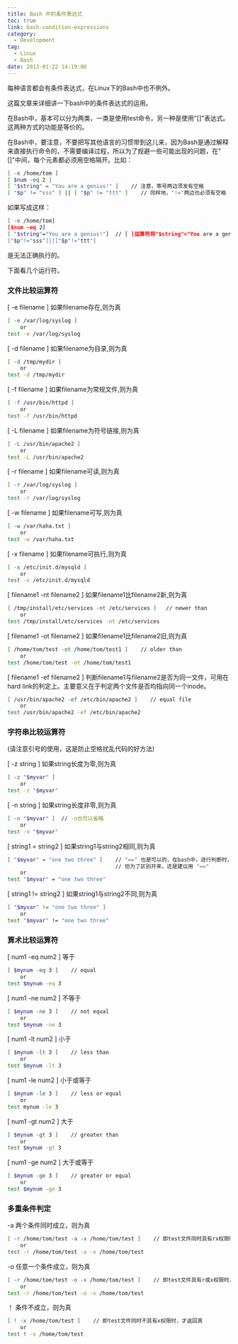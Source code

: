 ```yaml
---
title: Bash 中的条件表达式
toc: true
link: bash-condition-expressions
category:
  - Development
tag:
  - Linux
  - Bash
date: 2013-01-22 14:19:00
---
```


每种语言都会有条件表达式，在Linux下的Bash中也不例外。

这篇文章来详细讲一下bash中的条件表达式的运用。

<!-- more -->

在Bash中，基本可以分为两类，一类是使用test命令，另一种是使用"[]"表达式。这两种方式的功能是等价的。

在Bash中，要注意，不要把写其他语言的习惯带到这儿来，因为Bash是通过解释来直接执行命令的，不需要编译过程，所以为了规避一些可能出现的问题，在"[]"中间，每个元素都必须用空格隔开。比如：

``` bash
[ -e /home/tom ]
[ $num -eq 2 ]
[ "$string" = "You are a genius!" ]    // 注意，等号两边须发有空格
[ "$p" != "sss" ] || [ "$p" != "ttt" ]    // 同样地，"!="两边也必须有空格
``` 

如果写成这样：

``` bash
[ -e /home/tom]
[$num -eq 2]
[ "$string"="You are a genius!"]  // [ ]运算符将"$string"="You are a genius!"视为一个整体了
["$p"!="sss"]||["$p"!="ttt"]
``` 

是无法正确执行的。

下面看几个运行符。

### 文件比较运算符

[ -e filename ]  如果filename存在,则为真     
        
``` bash
[ -e /var/log/syslog ]
    or
test -e /var/log/syslog
``` 

[ -d filename ]  如果filename为目录,则为真   

``` bash       
[ -d /tmp/mydir ]
    or
test -d /tmp/mydir
``` 

[ -f filename ]   如果filename为常规文件,则为真    

``` bash
[ -f /usr/bin/httpd ]
    or
test -f /usr/bin/httpd
``` 

[ -L filename ]  如果filename为符号链接,则为真   

``` bash 
[ -L /usr/bin/apache2 ]
    or
test -L /usr/bin/apache2
``` 

[ -r filename ]   如果filename可读,则为真        

``` bash     
[ -r /var/log/syslog ]
    or
test -r /var/log/syslog
``` 

[ -w filename ]  如果filename可写,则为真       

``` bash      
[ -w /var/haha.txt ]
    or
test -w /var/haha.txt
``` 

[ -x filename ]  如果filename可执行,则为真     

``` bash     
[ -x /etc/init.d/mysqld ]
    or
test -x /etc/init.d/mysqld
``` 

[ filename1 -nt filename2 ] 如果filename1比filename2新,则为真  

``` bash
[ /tmp/install/etc/services -nt /etc/services ]   // newer than
    or
test /tmp/install/etc/services -nt /etc/services
``` 

[ filename1 -ot filename2 ] 如果filename1比filename2旧,则为真  

``` bash
[ /home/tom/test -ot /home/tom/test1 ]    // older than
    or
test /home/tom/test -ot /home/tom/test1
``` 

[ filename1 -ef filename2 ] 判断filename1与filename2是否为同一文件，可用在hard link的判定上。主要意义在于判定两个文件是否均指向同一个inode。

``` bash
[ /usr/bin/apache2 -ef /etc/bin/apache2 ]    // equal file
    or
test /usr/bin/apache2 -ef /etc/bin/apache2
``` 

### 字符串比较运算符

(请注意引号的使用，这是防止空格扰乱代码的好方法)

[ -z string ] 如果string长度为零,则为真  

``` bash
[ -z "$myvar" ]
    or
test -z "$myvar"
``` 

[ -n string ] 如果string长度非零,则为真  

``` bash
[ -n "$myvar" ]  // -n也可以省略
    or
test -n "$myvar"
``` 

[ string1  = string2 ] 如果string1与string2相同,则为真  

``` bash
[ "$myvar" = "one two three" ]    // "==" 也是可以的，在bash中，进行判断时，"=" 和 "==" 的功能是相同的， 这一点跟编程语言中不太相同
                                  // 但为了区别开来，还是建议用 "=="
    or
test "$myvar" = "one two three"
``` 

[ string1 != string2 ] 如果string1与string2不同,则为真  

``` bash
[ "$myvar" != "one two three" ]
    or
test "$myvar" != "one two three"
``` 

### 算术比较运算符  

[ num1 -eq num2 ]  等于

``` bash
[ $mynum -eq 3 ]    // equal
    or
test $mynum -eq 3
``` 

[ num1 -ne num2 ]  不等于

``` bash
[ $mynum -ne 3 ]    // not equal
    or
test $mynum -ne 3
``` 

[ num1 -lt num2 ]  小于

``` bash
[ $mynum -lt 3 ]    // less than
    or
test $mynum -lt 3
``` 

[ num1 -le num2 ]  小于或等于

``` bash
[ $mynum -le 3 ]    // less or equal
    or
test mynum -le 3
``` 

[ num1 -gt num2 ]  大于

``` bash
[ $mynum -gt 3 ]    // greater than
    or
test $mynum -gt 3
``` 

[ num1 -ge num2 ]  大于或等于

``` bash
[ $mynum -ge 3 ]    // greater or equal
    or
test $mynum -ge 3
``` 


### 多重条件判定

-a 两个条件同时成立，则为真

``` bash
[ -r /home/tom/test -a -x /home/tom/test ]    // 即test文件同时具有rx权限时，才返回真
    or
test -r /home/tom/test -a -x /home/tom/test 
``` 

-o 任意一个条件成立，则为真

``` bash
[ -r /home/tom/test -o -x /home/tom/test ]    // 即test文件具有r或x权限时，都返回真
    or
test -r /home/tom/test -o -x /home/tom/test 
``` 

！ 条件不成立，则为真

``` bash
[ ! -x /home/tom/test ]    // 即test文件同时不具有x权限时，才返回真
    or
test ! -x /home/tom/test 
``` 
